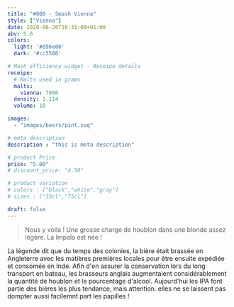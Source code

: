 ```yaml
---
title: "#008 - Smash Vienna"
style: ["Vienna"]
date: 2020-06-26T10:31:00+01:00
abv: 5.6
colors:
  light: '#d56e00'
  dark: '#cc5500'

# Mash efficiency widget - Receipe details
receipe:
  # Malts used in grams
  malts:
    vienna: 7000
  density: 1.114
  volume: 18

images:
  - "images/beers/pint.svg"

# meta description
description : "this is meta description"

# product Price
price: "5.00"
# discount_price: "4.50"

# product variation
# colors : ["black","white","gray"]
# sizes : ["33cl","75cl"]

draft: false
---
```


> Nous y voila ! Une grosse charge de houblon dans une blonde assez légère. La Impala est née !

La légende dit que du temps des colonies, la bière était brassée en Angleterre avec les matières premières locales pour être ensuite expédiée et consomée en Inde. Afin d'en assurer la conservation lors du long transport en bateau, les brasseurs anglais augmentaient considérablement la quantité de houblon et le pourcentage d'alcool. Aujourd'hui les IPA font partie des bières les plus tendance, mais attention. elles ne se laissent pas dompter aussi facilemnt part les papilles !